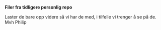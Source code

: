 **Filer fra tidligere personlig repo**

Laster de bare opp videre så vi har de med, i tilfelle vi trenger å se på de. 
Mvh Philip 